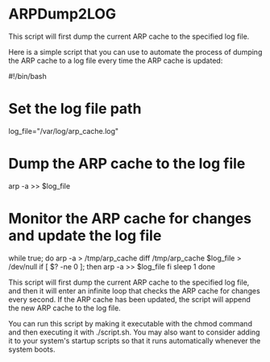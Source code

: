 # ARPDump2LOG
This script will first dump the current ARP cache to the specified log file.

Here is a simple script that you can use to automate the process of dumping the ARP cache to a log file every time the ARP cache is updated:


#!/bin/bash

# Set the log file path
log_file="/var/log/arp_cache.log"

# Dump the ARP cache to the log file
arp -a >> $log_file

# Monitor the ARP cache for changes and update the log file
while true; do
  arp -a > /tmp/arp_cache
  diff /tmp/arp_cache $log_file > /dev/null
  if [ $? -ne 0 ]; then
    arp -a >> $log_file
  fi
  sleep 1
done

     
This script will first dump the current ARP cache to the specified log file, and then it will enter an infinite loop that checks the ARP cache for changes every second. If the ARP cache has been updated, the script will append the new ARP cache to the log file.

You can run this script by making it executable with the chmod command and then executing it with ./script.sh. You may also want to consider adding it to your system's startup scripts so that it runs automatically whenever the system boots.
